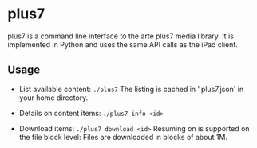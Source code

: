 plus7
=====

plus7 is a command line interface to the arte plus7 media library.
It is implemented in Python and uses the same API calls as the iPad
client.


Usage
-----

- List available content:
  ```./plus7```
  The listing is cached in '.plus7.json' in your home directory.

- Details on content items:
  ```./plus7 info <id>```

- Download items:
  ```./plus7 download <id>```
  Resuming on is supported on the file block level: Files are downloaded
  in blocks of about 1M.
